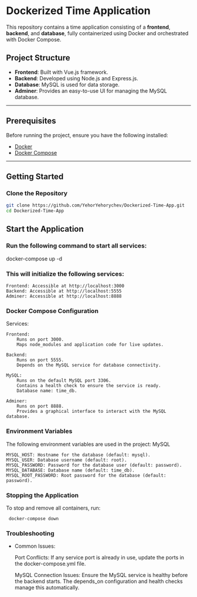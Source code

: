 # Dockerized Time Application

This repository contains a time application consisting of a **frontend**, **backend**, and **database**, fully containerized using Docker and orchestrated with Docker Compose.

## Project Structure

- **Frontend**: Built with Vue.js framework.
- **Backend**: Developed using Node.js and Express.js.
- **Database**: MySQL is used for data storage.
- **Adminer**: Provides an easy-to-use UI for managing the MySQL database.

---

## Prerequisites

Before running the project, ensure you have the following installed:

- [Docker](https://www.docker.com/)
- [Docker Compose](https://docs.docker.com/compose/)

---

## Getting Started

### Clone the Repository

```bash
git clone https://github.com/YehorYehorychev/Dockerized-Time-App.git
cd Dockerized-Time-App
```

## Start the Application

### Run the following command to start all services:

docker-compose up -d

### This will initialize the following services:

    Frontend: Accessible at http://localhost:3000
    Backend: Accessible at http://localhost:5555
    Adminer: Accessible at http://localhost:8888

### Docker Compose Configuration
Services:

    Frontend:
        Runs on port 3000.
        Maps node_modules and application code for live updates.

    Backend:
        Runs on port 5555.
        Depends on the MySQL service for database connectivity.

    MySQL:
        Runs on the default MySQL port 3306.
        Contains a health check to ensure the service is ready.
        Database name: time_db.

    Adminer:
        Runs on port 8888.
        Provides a graphical interface to interact with the MySQL database.

### Environment Variables

The following environment variables are used in the project:
MySQL

    MYSQL_HOST: Hostname for the database (default: mysql).
    MYSQL_USER: Database username (default: root).
    MYSQL_PASSWORD: Password for the database user (default: password).
    MYSQL_DATABASE: Database name (default: time_db).
    MYSQL_ROOT_PASSWORD: Root password for the database (default: password).

### Stopping the Application

To stop and remove all containers, run:

``` docker-compose down```

### Troubleshooting
- Common Issues:

    Port Conflicts: If any service port is already in use, update the ports in the docker-compose.yml file.

    MySQL Connection Issues: Ensure the MySQL service is healthy before the backend starts. The depends_on configuration and health checks manage this automatically.
